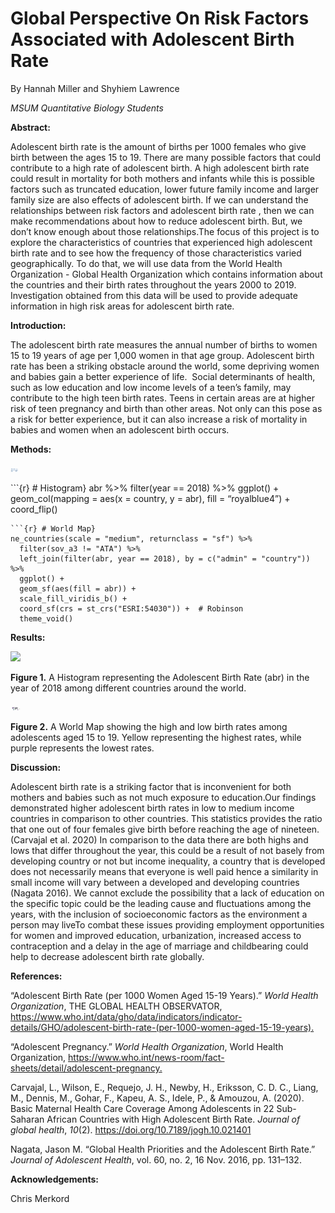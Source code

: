 
# **Global Perspective On Risk Factors Associated with Adolescent Birth Rate**

By Hannah Miller and Shyhiem Lawrence

*MSUM Quantitative Biology Students*

**Abstract:**

Adolescent birth rate is the amount of births per 1000 females who give
birth between the ages 15 to 19. There are many possible factors that
could contribute to a high rate of adolescent birth. A high adolescent
birth rate could result in mortality for both mothers and infants while
this is possible factors such as truncated education, lower future
family income and larger family size are also effects of adolescent
birth. If we can understand the relationships between risk factors and
adolescent birth rate , then we can make recommendations about how to
reduce adolescent birth. But, we don’t know enough about those
relationships.The focus of this project is to explore the
characteristics of countries that experienced high adolescent birth rate
and to see how the frequency of those characteristics varied
geographically. To do that, we will use data from the World Health
Organization - Global Health Organization which contains information
about the countries and their birth rates throughout the years 2000 to
2019. Investigation obtained from this data will be used to provide
adequate information in high risk areas for adolescent birth rate.

**Introduction:**

The adolescent birth rate measures the annual number of births to women
15 to 19 years of age per 1,000 women in that age group. Adolescent
birth rate has been a striking obstacle around the world, some depriving
women and babies gain a better experience of life.  Social determinants
of health, such as low education and low income levels of a teen’s
family, may contribute to the high teen birth rates. Teens in certain
areas are at higher risk of teen pregnancy and birth than other areas.
Not only can this pose as a risk for better experience, but it can also
increase a risk of mortality in babies and women when an adolescent
birth occurs.

**Methods:**

<img src="Screenshot (1).png" width="12in"/>

\`\`\`{r} # Histogram} abr %>% filter(year == 2018) %>% ggplot() +
geom_col(mapping = aes(x = country, y = abr), fill = “royalblue4”) +
coord_flip()

    ```{r} # World Map}
    ne_countries(scale = "medium", returnclass = "sf") %>%
      filter(sov_a3 != "ATA") %>% 
      left_join(filter(abr, year == 2018), by = c("admin" = "country")) %>% 
      ggplot() +
      geom_sf(aes(fill = abr)) +
      scale_fill_viridis_b() +
      coord_sf(crs = st_crs("ESRI:54030")) +  # Robinson
      theme_void()

**Results:**

<img src="https://lh6.googleusercontent.com/GymQhJKCdND8JCJxrevu961VtzgyMs-QdgQjkX7LqEtUYxeBXKMpZun_opPcOhoZeX9BGpU7WO_SDf8-G_T7wX5So7wJtyieh_YVMJOWM331jZhUF4BVsZ3psaXrlFMQoRqLFyeaNLnV" width="13.58in"/>

**Figure 1.** A Histogram representing the Adolescent Birth Rate (abr)
in the year of 2018 among different countries around the world.

<img src="map.png" width="15.24in"/>

**Figure 2.** A World Map showing the high and low birth rates among
adolescents aged 15 to 19. Yellow representing the highest rates, while
purple represents the lowest rates.

**Discussion:**

Adolescent birth rate is a striking factor that is inconvenient for both
mothers and babies such as not much exposure to education.Our findings
demonstrated higher adolescent birth rates in low to medium income
countries in comparison to other countries. This statistics provides the
ratio that one out of four females give birth before reaching the age of
nineteen.  (Carvajal et al. 2020) In comparison to the data there are
both highs and lows that differ throughout the year, this could be a
result of not basely from developing country or not but income
inequality, a country that is developed does not necessarily means that
everyone is well paid hence a similarity in small income will vary
between a developed and developing countries (Nagata 2016). We cannot
exclude the possibility that a lack of education on the specific topic
could be the leading cause and fluctuations among the years, with the
inclusion of socioeconomic factors as the environment a person may
liveTo combat these issues providing employment opportunities for women
and improved education, urbanization, increased access to contraception
and a delay in the age of marriage and childbearing could help to
decrease adolescent birth rate globally.   

**References:**

“Adolescent Birth Rate (per 1000 Women Aged 15-19 Years).” *World Health
Organization*, THE GLOBAL HEALTH OBSERVATOR,
<https://www.who.int/data/gho/data/indicators/indicator-details/GHO/adolescent-birth-rate-(per-1000-women-aged-15-19-years).>

“Adolescent Pregnancy.” *World Health Organization*, World Health
Organization,
<https://www.who.int/news-room/fact-sheets/detail/adolescent-pregnancy.>

Carvajal, L., Wilson, E., Requejo, J. H., Newby, H., Eriksson, C. D. C.,
Liang, M., Dennis, M., Gohar, F., Kapeu, A. S., Idele, P., & Amouzou, A.
(2020). Basic Maternal Health Care Coverage Among Adolescents in 22
Sub-Saharan African Countries with High Adolescent Birth Rate. *Journal
of global health*, *10*(2). <https://doi.org/10.7189/jogh.10.021401>

Nagata, Jason M. “Global Health Priorities and the Adolescent Birth
Rate.” *Journal of Adolescent Health*, vol. 60, no. 2, 16 Nov. 2016,
pp. 131–132.

**Acknowledgements:**

Chris Merkord

## 
